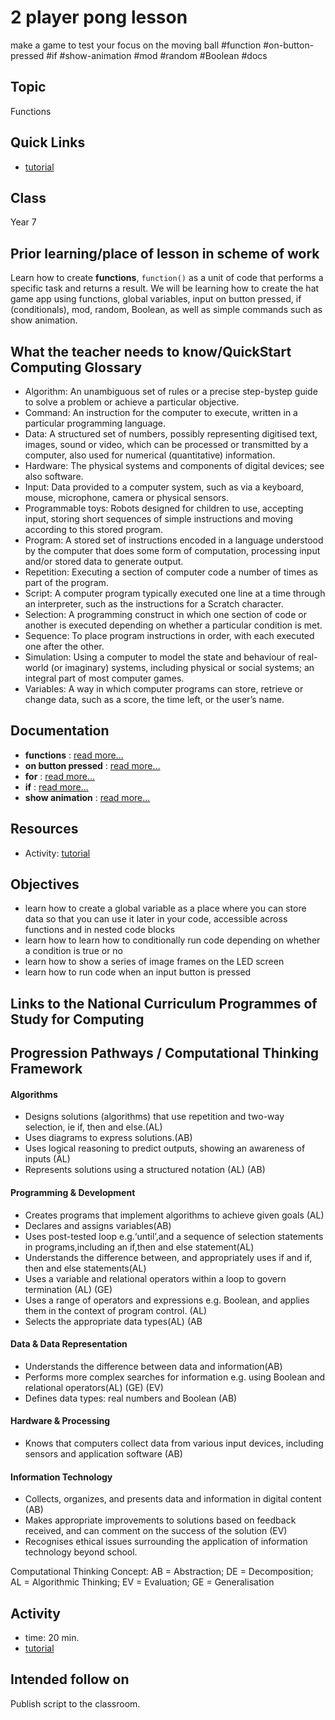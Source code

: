# 2 player pong lesson

make a game to test your focus on the moving ball  #function #on-button-pressed #if #show-animation #mod #random #Boolean #docs

## Topic

Functions

## Quick Links

* [tutorial](/microbit/lessons/2-player-pong/tutorial)

## Class

Year 7

## Prior learning/place of lesson in scheme of work

Learn how to create **functions**, `function()` as a unit of code that performs a specific task and returns a result. We will be learning how to create the hat game app using functions, global variables, input on button pressed, if (conditionals), mod, random, Boolean, as well as simple commands such as show animation.

## What the teacher needs to know/QuickStart Computing Glossary

* Algorithm: An unambiguous set of rules or a precise step-bystep guide to solve a problem or achieve a particular objective.
* Command: An instruction for the computer to execute, written in a particular programming language.
* Data: A structured set of numbers, possibly representing digitised text, images, sound or video, which can be processed or transmitted by a computer, also used for numerical (quantitative) information.
* Hardware: The physical systems and components of digital devices; see also software.
* Input: Data provided to a computer system, such as via a keyboard, mouse, microphone, camera or physical sensors.
* Programmable toys: Robots designed for children to use, accepting input, storing short sequences of simple instructions and moving according to this stored program.
* Program: A stored set of instructions encoded in a language understood by the computer that does some form of computation, processing input and/or stored data to generate output.
* Repetition: Executing a section of computer code a number of times as part of the program.
* Script: A computer program typically executed one line at a time through an interpreter, such as the instructions for a Scratch character.
* Selection: A programming construct in which one section of code or another is executed depending on whether a particular condition is met.
* Sequence: To place program instructions in order, with each executed one after the other.
* Simulation: Using a computer to model the state and behaviour of real-world (or imaginary) systems, including physical or social systems; an integral part of most computer games.
* Variables: A way in which computer programs can store, retrieve or change data, such as a score, the time left, or the user’s name.

## Documentation

* **functions** : [read more...](/microbit/js/function)
* **on button pressed** : [read more...](/microbit/reference/input/on-button-pressed)
* **for** : [read more...](/microbit/reference/loops/for)
* **if** : [read more...](/microbit/reference/logic/if)
* **show animation** : [read more...](/microbit/reference/basic/show-animation)

## Resources

* Activity: [tutorial](/microbit/lessons/2-player-pong/tutorial)

## Objectives

* learn how to create a global variable as a place where you can store data so that you can use it later in your code, accessible across functions and in nested code blocks
* learn how to learn how to conditionally run code depending on whether a condition is true or no
* learn how to show a series of image frames on the LED screen
* learn how to run code when an input button is pressed

## Links to the National Curriculum Programmes of Study for Computing

## Progression Pathways / Computational Thinking Framework

#### Algorithms

* Designs solutions (algorithms) that use repetition and two-way  selection, ie if, then and else.(AL)
* Uses diagrams to express solutions.(AB)
*  Uses logical reasoning to predict  outputs, showing an awareness of inputs (AL)
* Represents solutions using a structured notation (AL) (AB)

#### Programming & Development

* Creates programs that implement algorithms to achieve given goals (AL)
*  Declares and assigns variables(AB)
* Uses post-tested loop e.g.‘until’,and a sequence of selection statements in programs,including an if,then and else statement(AL)
* Understands the difference between, and appropriately uses if and if, then and else statements(AL)
* Uses a variable and relational operators within a loop to govern termination (AL) (GE)
* Uses a range of operators and expressions e.g. Boolean, and applies them in the context of program control. (AL)
* Selects the appropriate data types(AL) (AB

#### Data & Data Representation

* Understands the difference between data and information(AB)
* Performs more complex searches for information e.g. using Boolean and relational operators(AL) (GE) (EV)
* Defines data types: real numbers and Boolean (AB)

#### Hardware & Processing

* Knows that computers collect data from various input devices, including sensors and application software (AB)

#### Information Technology

* Collects, organizes, and presents data and information in digital content (AB)
* Makes appropriate improvements to solutions based on feedback received, and can comment on the success of the solution (EV)
* Recognises ethical issues surrounding the application of information technology beyond school.

Computational Thinking Concept: AB = Abstraction; DE = Decomposition; AL = Algorithmic Thinking; EV = Evaluation; GE = Generalisation

## Activity

* time: 20 min.
* [tutorial](/microbit/lessons/2-player-pong/tutorial)

## Intended follow on

Publish script to the classroom.

